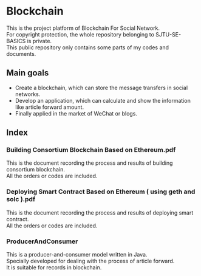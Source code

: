 # Blockchain
This is the project platform of Blockchain For Social Network.<br>
For copyright protection, the whole repository belonging to SJTU-SE-BASICS is private.<br>
This public repository only contains some parts of my codes and documents.
## Main goals 
* Create a blockchain, which can store the message transfers in social networks.
* Develop an application, which can calculate and show the information like article forward amount.
* Finally applied in the market of WeChat or blogs.
## Index
### Building Consortium Blockchain Based on Ethereum.pdf
This is the document recording the process and results of building consortium blockchain.<br>
All the orders or codes are included.
### Deploying Smart Contract Based on Ethereum ( using geth and solc ).pdf
This is the document recording the process and results of deploying smart contract.<br>
All the orders or codes are included.
### ProducerAndConsumer
This is a producer-and-consumer model written in Java.<br>
Specially developed for dealing with the process of article forward.<br>
It is suitable for records in blockchain.
